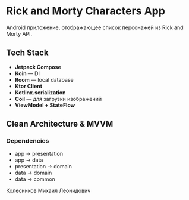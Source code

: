 # Rick and Morty Characters App

Android приложение, отображающее список персонажей из Rick and Morty API. 

## Tech Stack
- **Jetpack Compose**
- **Koin** — DI
- **Room** — local database
- **Ktor Client**
- **Kotlinx.serialization**
- **Coil** — для загрузки изображений
- **ViewModel + StateFlow** 

## Clean Architecture & MVVM
### Dependencies
- app -> presentation
- app -> data
- presentation -> domain
- data -> domain
- data -> common

Колесников Михаил Леонидович
